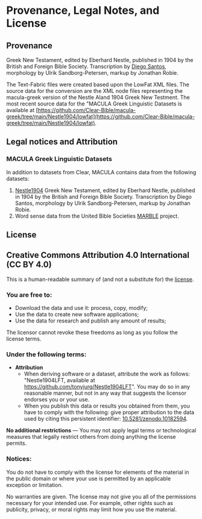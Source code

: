 # Provenance, Legal Notes, and License

## Provenance

Greek New Testament, edited by Eberhard Nestle, published in 1904 by the British and Foreign Bible Society. Transcription by [Diego Santos](https://sites.google.com/site/nestle1904/home), morphology by Ulrik Sandborg-Petersen, markup by Jonathan Robie. 

The Text-Fabric files were created based upon the LowFat XML files. The source data for the conversion are the XML node files representing the macula-greek version of the Nestle Aland 1904 Greek New Testment.  The most recent source data for the "MACULA Greek Linguistic Datasets is available at [https://github.com/Clear-Bible/macula-greek/tree/main/Nestle1904/lowfat](https://github.com/Clear-Bible/macula-greek/tree/main/Nestle1904/lowfat).

##  Legal notices and Attribution

### MACULA Greek Linguistic Datasets

In addition to datasets from Clear, MACULA contains data from the following datasets:

1. [Nestle1904](https://github.com/biblicalhumanities/Nestle1904) Greek New Testament, edited by Eberhard Nestle, published in 1904 by the British and Foreign Bible Society. Transcription by Diego Santos, morphology by Ulrik Sandborg-Petersen, markup by Jonathan Robie.
2. Word sense data from the United Bible Societies [MARBLE](https://semanticdictionary.org/) project.

## License

## Creative Commons Attribution 4.0 International (CC BY 4.0)

This is a human-readable summary of (and not a substitute for) the [license](http://creativecommons.org/licenses/by/4.0/).

### You are free to:

  * Download the data and use it: process, copy, modify;
  * Use the data to create new software applications;
  * Use the data for research and publish any amount of results;

The licensor cannot revoke these freedoms as long as you follow the license terms.

### Under the following terms:

 * **Attribution**
   * When deriving software or a dataset, attribute the work as follows: "Nestle1904LFT, available at https://github.com/tonyjurg/Nestle1904LFT". You may do so in any reasonable manner, but not in any way that suggests the licensor endorses you or your use.
   * When you publish this data or results you obtained from them, you have to comply with the following: give proper attribution to the data used by citing this persistent identifier: [10.5281/zenodo.10182594](http://dx.doi.org/10.5281/zenodo.10182594).
      
**No additional restrictions** — You may not apply legal terms or technological measures that legally restrict others from doing anything the license permits.

### Notices:

You do not have to comply with the license for elements of the material in the public domain or where your use is permitted by an applicable exception or limitation.

No warranties are given. The license may not give you all of the permissions necessary for your intended use. For example, other rights such as publicity, privacy, or moral rights may limit how you use the material.

